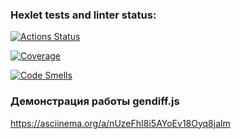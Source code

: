 ### Hexlet tests and linter status:
[![Actions Status](https://github.com/IamIvanVl/backend-project-46/actions/workflows/hexlet-check.yml/badge.svg)](https://github.com/IamIvanVl/backend-project-46/actions)

[![Coverage](https://sonarcloud.io/api/project_badges/measure?project=IamIvanVl_backend-project-46&metric=coverage)](https://sonarcloud.io/summary/new_code?id=IamIvanVl_backend-project-46)

[![Code Smells](https://sonarcloud.io/api/project_badges/measure?project=IamIvanVl_backend-project-46&metric=code_smells)](https://sonarcloud.io/summary/new_code?id=IamIvanVl_backend-project-46)

### Демонстрация работы gendiff.js
https://asciinema.org/a/nUzeFhI8i5AYoEv18Oyq8jalm